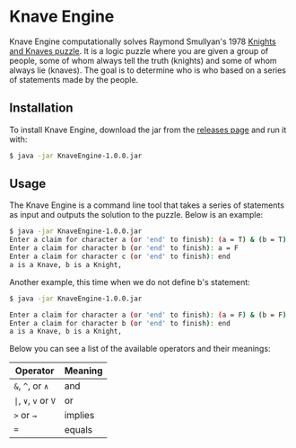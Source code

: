 # Knave Engine

Knave Engine computationally solves Raymond Smullyan's 1978 [Knights and Knaves puzzle](https://en.wikipedia.org/wiki/Knights_and_Knaves). It is a logic puzzle where you are given a group of people, some of whom always tell the truth (knights) and some of whom always lie (knaves). The goal is to determine who is who based on a series of statements made by the people.

## Installation

To install Knave Engine, download the jar from the [releases page](https://github.com/AlexanderJCS/knave-engine/releases/tag/1.0.0) and run it with:

```bash
$ java -jar KnaveEngine-1.0.0.jar
```

## Usage

The Knave Engine is a command line tool that takes a series of statements as input and outputs the solution to the puzzle. Below is an example:

```bash
$ java -jar KnaveEngine-1.0.0.jar
Enter a claim for character a (or 'end' to finish): (a = T) & (b = T)
Enter a claim for character b (or 'end' to finish): a = F
Enter a claim for character c (or 'end' to finish): end
a is a Knave, b is a Knight,
```

Another example, this time when we do not define b's statement:
```bash
$ java -jar KnaveEngine-1.0.0.jar

Enter a claim for character a (or 'end' to finish): (a = F) & (b = F)
Enter a claim for character b (or 'end' to finish): end
a is a Knave, b is a Knight,
```

Below you can see a list of the available operators and their meanings:

| Operator              | Meaning |
|-----------------------|---------|
| `&`, `^`, or `∧`      | and     |
| `\|`, `∨`, `v` or `V` | or      |
| `>` or `→`            | implies |
| `=`                   | equals  |
